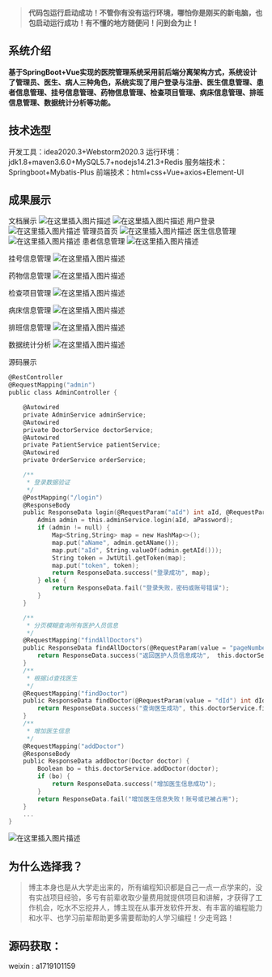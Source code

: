>**代码包运行启动成功！不管你有没有运行环境，哪怕你是刚买的新电脑，也包启动运行成功！有不懂的地方随便问！问到会为止！**
## 系统介绍
**基于SpringBoot+Vue实现的医院管理系统采用前后端分离架构方式，系统设计了管理员、医生、病人三种角色，系统实现了用户登录与注册、医生信息管理、患者信息管理、挂号信息管理、药物信息管理、检查项目管理、病床信息管理、排班信息管理、数据统计分析等功能。**
## 技术选型
开发工具：idea2020.3+Webstorm2020.3
运行环境：jdk1.8+maven3.6.0+MySQL5.7+nodejs14.21.3+Redis
服务端技术：Springboot+Mybatis-Plus
前端技术：html+css+Vue+axios+Element-UI
## 成果展示
文档展示
![在这里插入图片描述](https://i-blog.csdnimg.cn/direct/3bbfc9fddf944afeacfb3198c9096a30.png)
![在这里插入图片描述](https://i-blog.csdnimg.cn/direct/ea9bfa42bcb649779e2924c614303c68.png)
用户登录
![在这里插入图片描述](https://i-blog.csdnimg.cn/direct/b0c3a235b3a24dc4a39b3421debc8636.png)
管理员首页
![在这里插入图片描述](https://i-blog.csdnimg.cn/direct/7e9fdb0e37bc459c89074a009282e4a3.png)
医生信息管理
![在这里插入图片描述](https://i-blog.csdnimg.cn/direct/070e9a347a1444e596cb7accab520c9c.png)
患者信息管理
![在这里插入图片描述](https://i-blog.csdnimg.cn/direct/5f03f7c1c6c742118482df4d06c78a9d.png)

挂号信息管理
![在这里插入图片描述](https://i-blog.csdnimg.cn/direct/32eff86eec7a4adcaf06639c1467a86c.png)

药物信息管理
![在这里插入图片描述](https://i-blog.csdnimg.cn/direct/020c74f268984fd69f07434efe5b7ad7.png)

检查项目管理
![在这里插入图片描述](https://i-blog.csdnimg.cn/direct/009f1e5037d34972b3e05d43fadcb1c5.png)

病床信息管理
![在这里插入图片描述](https://i-blog.csdnimg.cn/direct/e0164d1904474cf5bab4b385392cb189.png)

排班信息管理
![在这里插入图片描述](https://i-blog.csdnimg.cn/direct/a5ac6d50a8a74939a2d8228820348c44.png)

数据统计分析
![在这里插入图片描述](https://i-blog.csdnimg.cn/direct/da46987e90a24818a1cd0c1fa9f0f578.png)

源码展示

```c
@RestController
@RequestMapping("admin")
public class AdminController {

    @Autowired
    private AdminService adminService;
    @Autowired
    private DoctorService doctorService;
    @Autowired
    private PatientService patientService;
    @Autowired
    private OrderService orderService;

    /**
     * 登录数据验证
     */
    @PostMapping("/login")
    @ResponseBody
    public ResponseData login(@RequestParam("aId") int aId, @RequestParam("aPassword") String aPassword) {
        Admin admin = this.adminService.login(aId, aPassword);
        if (admin != null) {
            Map<String,String> map = new HashMap<>();
            map.put("aName", admin.getAName());
            map.put("aId", String.valueOf(admin.getAId()));
            String token = JwtUtil.getToken(map);
            map.put("token", token);
            return ResponseData.success("登录成功", map);
        } else {
            return ResponseData.fail("登录失败，密码或账号错误");
        }
    }

    /**
     * 分页模糊查询所有医护人员信息
     */
    @RequestMapping("findAllDoctors")
    public ResponseData findAllDoctors(@RequestParam(value = "pageNumber") int pageNumber, @RequestParam(value = "size") int size, @RequestParam(value = "query") String query){
        return ResponseData.success("返回医护人员信息成功",  this.doctorService.findAllDoctors(pageNumber, size, query));
    }
    /**
     * 根据id查找医生
     */
    @RequestMapping("findDoctor")
    public ResponseData findDoctor(@RequestParam(value = "dId") int dId) {
        return ResponseData.success("查询医生成功", this.doctorService.findDoctor(dId));
    }
    /**
     * 增加医生信息
     */
    @RequestMapping("addDoctor")
    @ResponseBody
    public ResponseData addDoctor(Doctor doctor) {
        Boolean bo = this.doctorService.addDoctor(doctor);
        if (bo) {
            return ResponseData.success("增加医生信息成功");
        }
        return ResponseData.fail("增加医生信息失败！账号或已被占用");
    }
    ...
}
```

![在这里插入图片描述](https://i-blog.csdnimg.cn/direct/f2728c3f61b445fb8c1f10411cb41fd0.png)
## 为什么选择我？

> 博主本身也是从大学走出来的，所有编程知识都是自己一点一点学来的，没有实战项目经验，多亏有前辈收取少量费用就提供项目和讲解，才获得了工作机会，吃水不忘挖井人，博主现在从事开发软件开发、有丰富的编程能力和水平、也学习前辈帮助更多需要帮助的人学习编程！少走弯路！

## 源码获取：
weixin :  a1719101159
